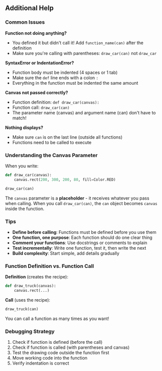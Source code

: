 ## Additional Help

### Common Issues

**Function not doing anything?**
- You defined it but didn't call it! Add `function_name(can)` after the definition
- Make sure you're calling with parentheses: `draw_car(can)` not `draw_car`

**SyntaxError or IndentationError?**
- Function body must be indented (4 spaces or 1 tab)
- Make sure the `def` line ends with a colon `:`
- Everything in the function must be indented the same amount

**Canvas not passed correctly?**
- Function definition: `def draw_car(canvas):`
- Function call: `draw_car(can)`
- The parameter name (canvas) and argument name (can) don't have to match!

**Nothing displays?**
- Make sure `can` is on the last line (outside all functions)
- Functions need to be called to execute

### Understanding the Canvas Parameter

When you write:
```python
def draw_car(canvas):
    canvas.rect(200, 300, 200, 80, fill=Color.RED)

draw_car(can)
```

The `canvas` parameter is a **placeholder** - it receives whatever you pass when calling. When you call `draw_car(can)`, the `can` object becomes `canvas` inside the function.

### Tips

- **Define before calling**: Functions must be defined before you use them
- **One function, one purpose**: Each function should do one clear thing
- **Comment your functions**: Use docstrings or comments to explain
- **Test incrementally**: Write one function, test it, then write the next
- **Build complexity**: Start simple, add details gradually

### Function Definition vs. Function Call

**Definition** (creates the recipe):
```python
def draw_truck(canvas):
    canvas.rect(...)
```

**Call** (uses the recipe):
```python
draw_truck(can)
```

You can call a function as many times as you want!

### Debugging Strategy

1. Check if function is defined (before the call)
2. Check if function is called (with parentheses and canvas)
3. Test the drawing code outside the function first
4. Move working code into the function
5. Verify indentation is correct
